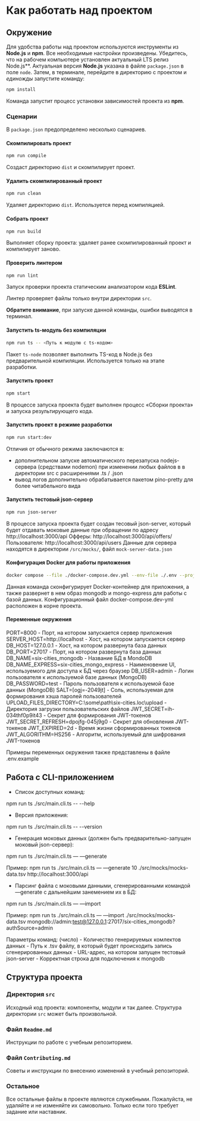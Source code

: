 # Как работать над проектом

## Окружение

Для удобства работы над проектом используются инструменты из **Node.js** и **npm**. Все необходимые настройки произведены. Убедитесь, что на рабочем компьютере установлен актуальный LTS релиз Node.js**. Актуальная версия **Node.js** указана в файле `package.json` в поле `node`. Затем, в терминале, перейдите в директорию с проектом и _единожды_ запустите команду:

```bash
npm install
```

Команда запустит процесс установки зависимостей проекта из **npm**.

### Сценарии

В `package.json` предопределено несколько сценариев.

#### Скомпилировать проект

```bash
npm run compile
```

Создаст директорию `dist` и скомпилирует проект.

#### Удалить скомпилированный проект

```bash
npm run clean
```

Удаляет директорию `dist`. Используется перед компиляцией.

#### Собрать проект

```bash
npm run build
```

Выполняет сборку проекта: удаляет ранее скомпилированный проект и компилирует заново.

#### Проверить линтером

```bash
npm run lint
```

Запуск проверки проекта статическим анализатором кода **ESLint**.

Линтер проверяет файлы только внутри директории `src`.

**Обратите внимание**, при запуске данной команды, ошибки выводятся в терминал.

#### Запустить ts-модуль без компиляции

```bash
npm run ts -- <Путь к модулю с ts-кодом>
```

Пакет `ts-node` позволяет выполнить TS-код в Node.js без предварительной компиляции. Используется только на этапе разработки.

#### Запустить проект

```bash
npm start
```

В процессе запуска проекта будет выполнен процесс «Сборки проекта» и запуска результирующего кода.

#### Запустить проект в режиме разработки

```bash
npm run start:dev
```

Отличия от обычного режима заключаются в:
- дополнительном запуске автоматического перезапуска nodejs-сервера (средствами nodemon) при изменении любых файлов в в директории src с расширениями .ts / .json
- вывод логов дополнительно обрабатывается пакетом pino-pretty для более читабельного вида

#### Запустить тестовый json-сервер

```bash
npm run json-server
```

В процессе запуска проекта будет создан тесовый json-server, который будет отдавать моковые данные при обращении по адресу http://localhost:3000/api
Офферы: http://localhost:3000/api/offers/
Пользователя: http://localhost:3000/api/users
Данные для сервера находятся в директории `/src/mocks/`, файл `mock-server-data.json`


#### Конфигурация Docker для работы приложения

```bash
docker compose --file ./docker-compose.dev.yml --env-file ./.env --project-name "six-cities" up -d
```

Данная команда сконфигурирует Docker-контейнер для приложения, а также развернет в нем образ mongodb и mongo-express для работы с базой данных.
Конфигурационный файл docker-compose.dev-yml расположен в корне проекта.

#### Переменные окружения

PORT=8000 - Порт, на котором запускается сервер приложения
SERVER_HOST=http://localhost - Хост, на котором запускается сервер
DB_HOST=127.0.0.1 - Хост, на котором развернута база данных
DB_PORT=27017 - Порт, на котором развернута база данных
DB_NAME=six-cities_mongodb - Название БД в MondoDB
DB_NAME_EXPRESS=six-cities_mongo_express - Наименовение UI, используемого для доступа к БД через браузер
DB_USER=admin - Логин пользователя к используемой базе данных (MongoDB)
DB_PASSWORD=test - Пароль пользователя к используемой базе данных (MongoDB)
SALT=[ogj=-2049jt] - Соль, используемая для формирования хэша паролей пользователей
UPLOAD_FILES_DIRECTORY=С:\some\path\six-cities.loc\upload - Директория загрузки пользовательских файлов
JWT_SECRET=ih-034thf0p9it43 - Секрет для формирования JWT-токенов
JWT_SECRET_REFRESH=dpojfg-045j9g0 - Секрет для обновления JWT-токенов
JWT_EXPIRED=2d - Время жизни сформированных токенов
JWT_ALGORITHM=HS256 - Алгоритм, используемый для шифрования JWT-токенов

Примеры переменных окружения также представлены в файле .env.example

## Работа с CLI-приложением

* Список доступных команд:

npm run ts ./src/main.cli.ts -- --help


* Версия приложения:

npm run ts ./src/main.cli.ts -- --version


* Генерация моковых данных (должен быть предварительно-запущен моковый json-сервер):

npm run ts ./src/main.cli.ts — —generate <mocks-count> <tsv-file-path> <json-server-address>

Пример: npm run ts ./src/main.cli.ts — —generate 10 ./src/mocks/mocks-data.tsv http://localhost:3000/api


* Парсинг файла с моковыми данными, сгенерированными командой —generate с дальнейшим занемением их в БД:

npm run ts ./src/main.cli.ts — —import <tsv-file-path> <mongodb-connection-str>

Пример: npm run ts ./src/main.cli.ts — —import ./src/mocks/mocks-data.tsv mongodb://admin:test@127.0.0.1:27017/six-cities_mongodb?authSource=admin

Параметры команд:
<mocks-count> (число) - Количество генерируемых комлектов данных
<tsv-file-path> - Путь к .tsv файлу, в который будет происходить запись сгенерированных данных
<json-server-address> - URL-адрес, на котором запущен тестовый json-server
<mongodb-connection-str> - Корректная строка для подключения к mongodb



## Структура проекта

### Директория `src`

Исходный код проекта: компоненты, модули и так далее. Структура директории `src` может быть произвольной.

### Файл `Readme.md`

Инструкции по работе с учебным репозиторием.

### Файл `Contributing.md`

Советы и инструкции по внесению изменений в учебный репозиторий.

### Остальное

Все остальные файлы в проекте являются служебными. Пожалуйста, не удаляйте и не изменяйте их самовольно. Только если того требует задание или наставник.
